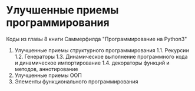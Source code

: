 # Улучшенные приемы программирования
Коды из главы 8 книги Саммерфилда "Программирование на Python3"

1. Улучшенные приемы структурного программирования
   1.1. Рекурсии
   1.2. Генераторы
   1.3. Динамическое выполнение программного кода и динамическое импортирование
   1.4. декораторы функций и методов, аннотирование
2. Улучшенные приемы ООП
3. Элементы функционального программирования